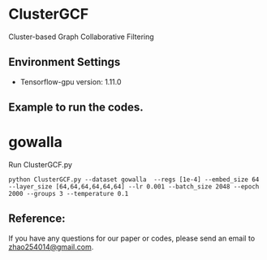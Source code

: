 # ClusterGCF
Cluster-based Graph Collaborative Filtering
## Environment Settings
- Tensorflow-gpu version:  1.11.0

## Example to run the codes.

# gowalla
Run ClusterGCF.py
```
python ClusterGCF.py --dataset gowalla  --regs [1e-4] --embed_size 64 --layer_size [64,64,64,64,64,64] --lr 0.001 --batch_size 2048 --epoch 2000 --groups 3 --temperature 0.1
```
## Reference:

If you have any questions for our paper or codes, please send an email to zhao254014@gmail.com.
